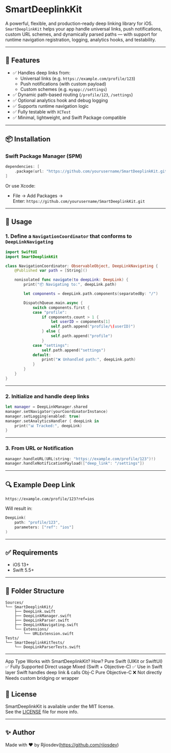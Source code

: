 # SmartDeeplinkKit

A powerful, flexible, and production-ready deep linking library for iOS.  
`SmartDeeplinkKit` helps your app handle universal links, push notifications, custom URL schemes, and dynamically parsed paths — with support for runtime navigation registration, logging, analytics hooks, and testability.

---

## 🚀 Features

- ✅ Handles deep links from:
  - Universal links (e.g. `https://example.com/profile/123`)
  - Push notifications (with custom payload)
  - Custom schemes (e.g. `myapp://settings`)
- ✅ Dynamic path-based routing (`/profile/123`, `/settings`)
- ✅ Optional analytics hook and debug logging
- ✅ Supports runtime navigation logic
- ✅ Fully testable with `XCTest`
- ✅ Minimal, lightweight, and Swift Package compatible

---

## 📦 Installation

### Swift Package Manager (SPM)

```swift
dependencies: [
    .package(url: "https://github.com/yourusername/SmartDeeplinkKit.git", from: "1.0.0")
]
```

Or use Xcode:

- File → Add Packages →  
  Enter: `https://github.com/yourusername/SmartDeeplinkKit.git`

---

## 🧠 Usage

### 1. Define a `NavigationCoordinator` that conforms to `DeepLinkNavigating`

```swift
import SwiftUI
import SmartDeeplinkKit

class NavigationCoordinator: ObservableObject, DeepLinkNavigating {
    @Published var path = [String]()

    nonisolated func navigate(to deepLink: DeepLink) {
        print("📦 Navigating to:", deepLink.path)

        let components = deepLink.path.components(separatedBy: "/")

        DispatchQueue.main.async {
            switch components.first {
            case "profile":
                if components.count > 1 {
                    let userID = components[1]
                    self.path.append("profile/\(userID)")
                } else {
                    self.path.append("profile")
                }
            case "settings":
                self.path.append("settings")
            default:
                print("❌ Unhandled path:", deepLink.path)
            }
        }
    }
}
```

---

### 2. Initialize and handle deep links

```swift
let manager = DeepLinkManager.shared
manager.setNavigator(yourCoordinatorInstance)
manager.setLogging(enabled: true)
manager.setAnalyticsHandler { deepLink in
    print("📊 Tracked:", deepLink)
}
```

---

### 3. From URL or Notification

```swift
manager.handleURL(URL(string: "https://example.com/profile/123")!)
manager.handleNotificationPayload(["deep_link": "/settings"])
```

---

## 🔍 Example Deep Link

```text
https://example.com/profile/123?ref=ios
```

Will result in:

```swift
DeepLink(
    path: "profile/123",
    parameters: ["ref": "ios"]
)
```

---

## ✅ Requirements

- iOS 13+
- Swift 5.5+

---

## 📂 Folder Structure

```
Sources/
└── SmartDeeplinkKit/
    ├── DeepLink.swift
    ├── DeepLinkManager.swift
    ├── DeepLinkParser.swift
    ├── DeepLinkNavigating.swift
    └── Extensions/
        └── URLExtension.swift
Tests/
└── SmartDeeplinkKitTests/
    └── DeepLinkParserTests.swift
```

---

App Type	Works with SmartDeeplinkKit?	How?
Pure Swift (UIKit or SwiftUI)	✅ Fully Supported	Direct usage
Mixed (Swift + Objective-C)	✅ Use in Swift layer	Swift handles deep link & calls Obj-C
Pure Objective-C	❌ Not directly	Needs custom bridging or wrapper

## 📄 License

SmartDeeplinkKit is available under the MIT license.  
See the [LICENSE](./LICENSE) file for more info.

---

## ✨ Author

Made with ❤️ by Rjiosdev(https://github.com/rjiosdev)
